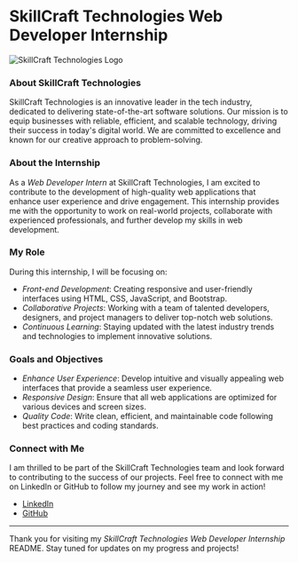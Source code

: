 # SkillCraft Technologies Web Developer Internship

![SkillCraft Technologies Logo](https://blogger.googleusercontent.com/img/a/AVvXsEhLn6ge5N3V0Oc_v5_1J7zDYBKQRJ63TDrgvjHHrIMMEJsbuiVhNGC36zQYneZ6s1a310L5QCZi4y-TIrb7GUFeZkC9NVkpu6M-9AeL0foDJSUEDDpREMSx1epB7Z_3hOlb7gBMly3TFLcH2V4BgNngx9KIJiaQScnN1MpIE6-WobG4BuzTsZ5Ed1DS1vQ=w755-h211) <!-- Replace this URL with the actual SkillCraft Technologies logo URL -->

### About SkillCraft Technologies
SkillCraft Technologies is an innovative leader in the tech industry, dedicated to delivering state-of-the-art software solutions. Our mission is to equip businesses with reliable, efficient, and scalable technology, driving their success in today's digital world. We are committed to excellence and known for our creative approach to problem-solving.

### About the Internship
As a *Web Developer Intern* at SkillCraft Technologies, I am excited to contribute to the development of high-quality web applications that enhance user experience and drive engagement. This internship provides me with the opportunity to work on real-world projects, collaborate with experienced professionals, and further develop my skills in web development.

### My Role
During this internship, I will be focusing on:
- *Front-end Development*: Creating responsive and user-friendly interfaces using HTML, CSS, JavaScript, and Bootstrap.
- *Collaborative Projects*: Working with a team of talented developers, designers, and project managers to deliver top-notch web solutions.
- *Continuous Learning*: Staying updated with the latest industry trends and technologies to implement innovative solutions.

### Goals and Objectives
- *Enhance User Experience*: Develop intuitive and visually appealing web interfaces that provide a seamless user experience.
- *Responsive Design*: Ensure that all web applications are optimized for various devices and screen sizes.
- *Quality Code*: Write clean, efficient, and maintainable code following best practices and coding standards.

### Connect with Me
I am thrilled to be part of the SkillCraft Technologies team and look forward to contributing to the success of our projects. Feel free to connect with me on LinkedIn or GitHub to follow my journey and see my work in action!

- [LinkedIn](https://www.linkedin.com/in/rishitha-k-40a443277/) <!-- Replace with your LinkedIn profile URL -->
- [GitHub](https://www.github.com/Rishithak22/) <!-- Replace with your GitHub profile URL -->

---

Thank you for visiting my *SkillCraft Technologies Web Developer Internship* README. Stay tuned for updates on my progress and projects!
